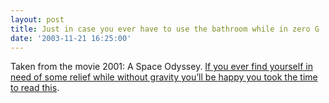 ```yaml
---
layout: post
title: Just in case you ever have to use the bathroom while in zero G
date: '2003-11-21 16:25:00'
---
```


Taken from the movie 2001: A Space Odyssey. [If you ever find yourself in need of some relief while without gravity you’ll be happy you took the time to read this](http://www.visual-memory.co.uk/amk/doc/zg.html).